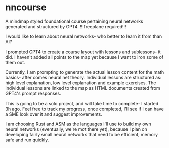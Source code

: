 # nncourse
A mindmap styled foundational course pertaining neural networks generated and structured by GPT4.
!!!freeplane required!!!

I would like to learn about neural networks- who better to learn it from than AI?

I prompted GPT4 to create a course layout with lessons and sublessons- it did.
I haven't added all points to the map yet because I want to iron some of them out.

Currently, I am prompting to generate the actual lesson content for the math basics- after comes neural net theory.
Individual lessons are structured as: high level explanation, low level explanation and example exercises.
The individual lessons are linked to the map as HTML documents created from GPT4's prompt responses.

This is going to be a solo project, and will take time to complete- I started 3h ago.
Feel free to track my progress, once completed, I'll see if I can have a SME look over it and suggest improvements.

I am choosing Rust and ASM as the languages I'll use to build my own neural networks (eventually, we're mot there yet),
because I plan on developing fairly small neural networks that need to be efficient, memory safe and run quickly.
